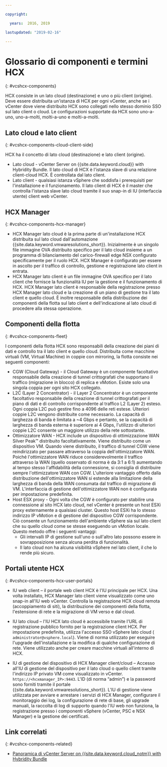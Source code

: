 ```yaml
---

copyright:

  years:  2016, 2019

lastupdated: "2019-02-16"

---
```


# Glossario di componenti e termini HCX
{: #vcshcx-components}

HCX consiste in un lato cloud (destinazione) e uno o più client
(origine). Deve essere distribuita un'istanza di HCX per ogni vCenter, anche se i vCenter dove
viene distribuito HCX sono collegati nello stesso dominio SSO sul lato client o cloud. Le configurazioni supportate da HCX sono uno-a-uno,
uno-a-molti, molti-a-uno e molti-a-molti.

## Lato cloud e lato client
{: #vcshcx-components-cloud-client-side}

HCX ha il concetto di lato cloud (destinazione) e lato client (origine).
- Lato cloud - vCenter Server on {{site.data.keyword.cloud}} with Hybridity Bundle. Il
lato cloud di HCX è l'istanza slave di una relazione client-cloud HCX. È controllata dal lato client.
- Lato client - qualsiasi istanza vSphere che soddisfa i prerequisiti per l'installazione e il funzionamento. Il lato client di HCX è il master che controlla l'istanza slave lato cloud tramite il suo snap-in di IU (interfaccia utente) client web vCenter.

## HCX Manager
{: #vcshcx-components-hcx-manager}

- HCX Manager lato cloud è la prima parte di un'installazione HCX
distribuita sul lato cloud dall'automazione {{site.data.keyword.vmwaresolutions_short}}.
Inizialmente è un singolo file immagine OVA distribuito specifico per il lato cloud insieme a un programma di bilanciamento del carico-firewall edge NSX configurato specificamente per il ruolo HCX. HCX Manager è configurato per essere in ascolto per il traffico di controllo, gestione e registrazione lato client in entrata.
- HCX Manager lato client è un file immagine OVA specifico per il lato client che fornisce la funzionalità IU per la gestione e il funzionamento di HCX. HCX Manager lato client è responsabile della registrazione presso HCX Manager lato cloud e la creazione di un piano di gestione tra il lato client e quello cloud. È inoltre responsabile della distribuzione dei componenti della flotta sul lato client e dell'indicazione al lato cloud di procedere alla stessa operazione.

## Componenti della flotta
{: #vcshcx-components-fleet}

I componenti della flotta HCX sono responsabili della creazione dei piani di dati e controllo tra il lato client e quello cloud. Distribuita come macchine virtuali (VM, Virtual Machine) in coppie con mirroring, la flotta consiste nei seguenti componenti:

- CGW (Cloud Gateway) - il Cloud Gateway è un componente facoltativo
responsabile della creazione di tunnel crittografati che supportano il traffico (migrazione in blocco) di replica e vMotion. Esiste solo una singola coppia per ogni sito HCX collegato.
- L2C (Layer 2 Concentrator) - il Layer 2 Concentrator è un componente facoltativo responsabile della creazione di tunnel crittografati per il piano di dati e di controllo corrispondente al traffico L2 (Layer 2) esteso. Ogni coppia L2C può gestire fino a 4096 delle reti estese. Ulteriori coppie L2C vengono distribuite come necessario. La capacità di larghezza di banda è limitata a ~4 Gbps e pertanto, se la capacità di larghezza di banda esterna è superiore ai 4 Gbps, l'utilizzo di ulteriori coppie L2C consente un maggiore utilizzo della rete sottostante.
- Ottimizzatore WAN - HCX include un dispositivo di ottimizzazione WAN Silver Peak™ distribuito facoltativamente. Viene distribuito come un dispositivo VM. Quando viene distribuito, il traffico di tunnel CGW viene reindirizzato per passare attraverso la coppia dell'ottimizzatore WAN.
Poiché l'ottimizzatore WAN riduce considerevolmente il traffico attraverso la WAN (quello osservato di norma è
da 3:1 a 6:1) aumentando al tempo stesso l'affidabilità della connessione, si consiglia di distribuire sempre l'ottimizzatore WAN con CGW. L'ulteriore vantaggio offerto dalla distribuzione dell'ottimizzatore WAN si estende alla limitazione della larghezza di banda della WAN consumata dal traffico di migrazione di VM. L'interfaccia di gestione dell'ottimizzatore WAN non è configurata per impostazione predefinita.
- Host ESX proxy - Ogni volta che CGW è configurato per stabilire una connessione al sito HCX lato cloud, nel vCenter è presente un host ESXi proxy esternamente a qualsiasi cluster. Questo host ESXi ha lo stesso indirizzo IP vMotion e di gestione del dispositivo CGW corrispondente. Ciò consente un funzionamento dell'ambiente vSphere
sia sul lato client che su quello cloud come se stesse eseguendo un vMotion locale. Questo metodo offre i seguenti vantaggi:
    - Gli intervalli IP di gestione sull'uno o sull'altro lato possono essere in sovrapposizione senza alcuna perdita di funzionalità.
    - Il lato cloud non ha alcuna visibilità vSphere nel lato client, il che lo rende più sicuro.

## Portali utente HCX
{: #vcshcx-components-hcx-user-portals}

- IU web client – il portale web client HCX è l'IU principale per HCX. Una volta installato, HCX Manager lato client viene visualizzato come uno snap-in all'IU web vCenter. Controlla la registrazione HCX cloud remota (accoppiamento di siti), la distribuzione dei componenti della flotta, l'estensione di rete e la migrazione di VM verso e dal cloud.

- IU lato cloud – l'IU HCX lato cloud è accessibile tramite l'URL di registrazione pubblico fornito per la registrazione client HCX. Per impostazione predefinita, utilizza l'accesso SSO vSphere lato cloud (` administrator@vsphere.local`). Viene di norma utilizzato per eseguire l'upgrade dell'installazione e la modifica di qualche configurazione di rete. Viene utilizzato anche per creare macchine virtuali all'interno di HCX.

- IU di gestione del dispositivo di HCX Manager client/cloud – Accesso all'IU di gestione del dispositivo per il lato cloud o quello client tramite l'indirizzo IP privato VM come visualizzato in vCenter.
`https://<hcxmanager_IP>:9443`. L'ID (di norma “admin”) e la password sono forniti tramite il portale {{site.data.keyword.vmwaresolutions_short}}. L'IU di gestione viene utilizzata per avviare e arrestare i servizi di HCX Manager, configurare il monitoraggio dei log, la configurazione di rete di base, gli upgrade manuali, la raccolta di log di supporto quando l'IU web non funziona, la registrazione presso i componenti vSphere (vCenter, PSC e NSX Manager) e la gestione dei certificati.

## Link correlati
{: #vcshcx-components-related}

* [Panoramica di vCenter Server on {{site.data.keyword.cloud_notm}} with Hybridity Bundle
](/docs/services/vmwaresolutions/archiref/vcs?topic=vmware-solutions-vcs-hybridity-intro) 
